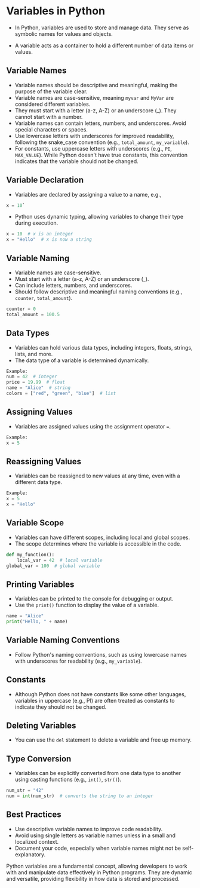 # Variables in Python

- In Python, variables are used to store and manage data. They serve as symbolic names for values and objects.

- A variable acts as a container to hold a different number of data items or values.

## Variable Names

- Variable names should be descriptive and meaningful, making the purpose of the variable clear.
- Variable names are case-sensitive, meaning `myvar` and `MyVar` are considered different variables.
- They must start with a letter (a-z, A-Z) or an underscore (_). They cannot start with a number.
- Variable names can contain letters, numbers, and underscores. Avoid special characters or spaces.
- Use lowercase letters with underscores for improved readability, following the snake_case convention (e.g., `total_amount`, `my_variable`).
- For constants, use uppercase letters with underscores (e.g., `PI`, `MAX_VALUE`). While Python doesn't have true constants, this convention indicates that the variable should not be changed.


## Variable Declaration

- Variables are declared by assigning a value to a name, e.g., 

```Python 
x = 10`

```
- Python uses dynamic typing, allowing variables to change their type during execution.

```Python
x = 10  # x is an integer
x = "Hello"  # x is now a string
```

## Variable Naming

- Variable names are case-sensitive.
- Must start with a letter (a-z, A-Z) or an underscore (_).
- Can include letters, numbers, and underscores.
- Should follow descriptive and meaningful naming conventions (e.g., `counter`, `total_amount`).

```python
counter = 0
total_amount = 100.5
```
## Data Types

- Variables can hold various data types, including integers, floats, strings, lists, and more.
- The data type of a variable is determined dynamically.

```Python
Example:
num = 42  # integer
price = 19.99  # float
name = "Alice"  # string
colors = ["red", "green", "blue"]  # list

```

## Assigning Values

- Variables are assigned values using the assignment operator `=`.

```Python
Example:
x = 5

```

## Reassigning Values

- Variables can be reassigned to new values at any time, even with a different data type.

```Python
Example:
x = 5
x = "Hello"

```

## Variable Scope

- Variables can have different scopes, including local and global scopes.
- The scope determines where the variable is accessible in the code.
```Python
def my_function():
    local_var = 42  # local variable
global_var = 100  # global variable

```

## Printing Variables

- Variables can be printed to the console for debugging or output.
- Use the `print()` function to display the value of a variable.

```Python
name = "Alice"
print("Hello, " + name)

```

## Variable Naming Conventions

- Follow Python's naming conventions, such as using lowercase names with underscores for readability (e.g., `my_variable`).

## Constants

- Although Python does not have constants like some other languages, variables in uppercase (e.g., PI) are often treated as constants to indicate they should not be changed.

## Deleting Variables

- You can use the `del` statement to delete a variable and free up memory.

## Type Conversion

- Variables can be explicitly converted from one data type to another using casting functions (e.g., `int()`, `str()`).

```Python 
num_str = "42"
num = int(num_str)  # converts the string to an integer

```

## Best Practices

- Use descriptive variable names to improve code readability.
- Avoid using single letters as variable names unless in a small and localized context.
- Document your code, especially when variable names might not be self-explanatory.

Python variables are a fundamental concept, allowing developers to work with and manipulate data effectively in Python programs. They are dynamic and versatile, providing flexibility in how data is stored and processed.

